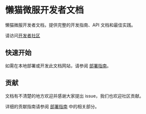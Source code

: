 # 懒猫微服开发者文档

懒猫微服开发者文档，提供完整的开发指南、API 文档和最佳实践。

请访问[开发者社区](https://developer.lazycat.cloud/)

## 快速开始

如需在本地部署或开发此文档网站，请参阅 [部署指南](./DEPLOYMENT.md)。

## 贡献

文档有不清楚的地方欢迎并感谢大家提出 issue，我们也欢迎社区贡献。

详细的贡献指南请参阅 [部署指南](./DEPLOYMENT.md#开发贡献) 中的相关部分。
